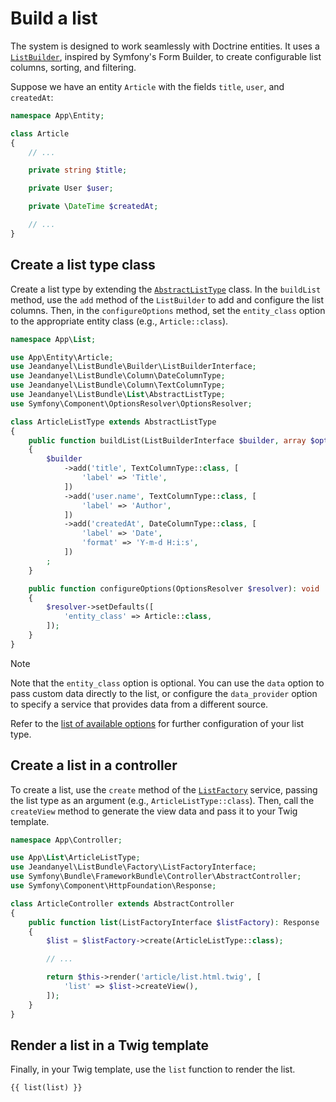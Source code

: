 # Build a list

The system is designed to work seamlessly with Doctrine entities. It uses a [`ListBuilder`](../src/Builder/ListBuilder.php), inspired by Symfony's Form Builder, to create configurable list columns, sorting, and filtering.

Suppose we have an entity `Article` with the fields `title`, `user`, and `createdAt`:

```php
namespace App\Entity;

class Article
{
    // ...

    private string $title;

    private User $user;

    private \DateTime $createdAt;

    // ...
}

```

## Create a list type class

Create a list type by extending the [`AbstractListType`](../src/List/AbstractListType.php) class.
In the `buildList` method, use the `add` method of the `ListBuilder` to add and configure the list columns.
Then, in the `configureOptions` method, set the `entity_class` option to the appropriate entity class (e.g., `Article::class`).

```php
namespace App\List;

use App\Entity\Article;
use Jeandanyel\ListBundle\Builder\ListBuilderInterface;
use Jeandanyel\ListBundle\Column\DateColumnType;
use Jeandanyel\ListBundle\Column\TextColumnType;
use Jeandanyel\ListBundle\List\AbstractListType;
use Symfony\Component\OptionsResolver\OptionsResolver;

class ArticleListType extends AbstractListType
{
    public function buildList(ListBuilderInterface $builder, array $options): void
    {
        $builder
            ->add('title', TextColumnType::class, [
                'label' => 'Title',
            ])
            ->add('user.name', TextColumnType::class, [
                'label' => 'Author',
            ])
            ->add('createdAt', DateColumnType::class, [
                'label' => 'Date',
                'format' => 'Y-m-d H:i:s',
            ])
        ;
    }

    public function configureOptions(OptionsResolver $resolver): void
    {
        $resolver->setDefaults([
            'entity_class' => Article::class,
        ]);
    }
}
```

> [!NOTE]
> Note that the `entity_class` option is optional. You can use the
> `data` option to pass custom data directly to the list, or configure
> the `data_provider` option to specify a service that provides data
> from a different source.
> 
> Refer to the [list of available options](./list-type-options.md) for further configuration of your list type.

## Create a list in a controller

To create a list, use the `create` method of the [`ListFactory`](../src/Factory/ListFactory.php) service, passing the list type as an argument (e.g., `ArticleListType::class`). 
Then, call the `createView` method to generate the view data and pass it to your Twig template.

```php
namespace App\Controller;

use App\List\ArticleListType;
use Jeandanyel\ListBundle\Factory\ListFactoryInterface;
use Symfony\Bundle\FrameworkBundle\Controller\AbstractController;
use Symfony\Component\HttpFoundation\Response;

class ArticleController extends AbstractController
{
    public function list(ListFactoryInterface $listFactory): Response
    {
        $list = $listFactory->create(ArticleListType::class);

        // ...

        return $this->render('article/list.html.twig', [
            'list' => $list->createView(),
        ]);
    }
}

```

## Render a list in a Twig template

Finally, in your Twig template, use the `list` function to render the list.

```twig
{{ list(list) }}
```
